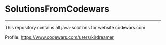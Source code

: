 # SolutionsFromCodewars
---
This repository contains all java-solutions for website codewars.com

Profile: https://www.codewars.com/users/kirdreamer
